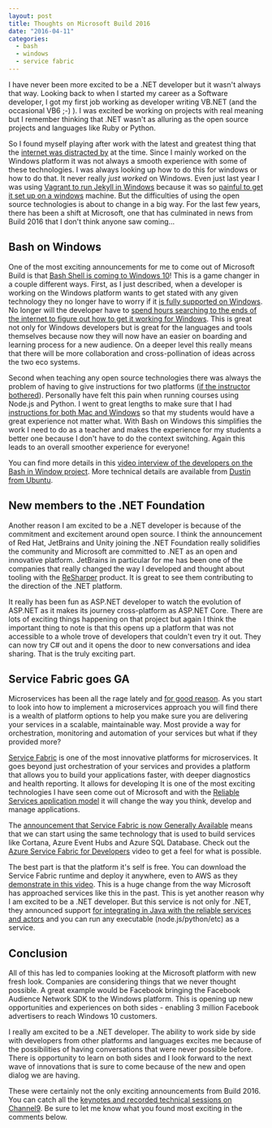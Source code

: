 ```yaml
---
layout: post
title: Thoughts on Microsoft Build 2016
date: "2016-04-11"
categories:
  - bash
  - windows
  - service fabric
---
```


I have never been more excited to be a .NET developer but it wasn't always that way. Looking back to when I started my career as a Software developer,  I got my first job working as developer writing VB.NET (and the occasional VB6 ;-) ).  I was excited be working on projects with real meaning but I remember thinking that .NET wasn't as alluring as the open source projects and languages like Ruby or Python.  

So I found myself playing after work with the latest and greatest thing that the [internet was distracted by](http://blog.codinghorror.com/the-magpie-developer/) at the time.  Since I mainly worked on the Windows platform it was not always a smooth experience with some of these technologies.  I was always looking up how to do this for windows or how to do that.  It never really *just worked* on Windows. Even just last year I was using [Vagrant to run Jekyll in Windows](/posts/running-jekyll-in-windows/) because it was so [painful to get it set up on a windows](http://jekyll-windows.juthilo.com/) machine.  But the difficulties of using the open source technologies is about to change in a big way.  For the last few years, there has been a shift at Microsoft, one that has culminated in news from Build 2016 that I don't think anyone saw coming...

## Bash on Windows
One of the most exciting announcements for me to come out of Microsoft Build is that [Bash Shell is coming to Windows 10](http://www.hanselman.com/blog/DevelopersCanRunBashShellAndUsermodeUbuntuLinuxBinariesOnWindows10.aspx)!  This is a game changer in a couple different ways. First, as I just described, when a developer is working on the Windows platform wants to get stated with any given technology they no longer have to worry if it [is fully supported on Windows](https://twitter.com/avdi/status/713773013347512320). No longer will the developer have to [spend hours searching to the ends of the internet to figure out how to get it working for Windows](https://github.com/railsinstaller/railsinstaller-windows/issues/70).  This is great not only for Windows developers but is great for the languages and tools themselves because now they will now have an easier on boarding and learning process for a new audience.   On a deeper level this really means that there will be more collaboration and cross-pollination of ideas across the two eco systems.       

Second when teaching any open source technologies there was always the problem of having to give instructions for two platforms ([if the instructor bothered](https://twitter.com/avdi/status/713706439727058944)).  Personally have felt this pain when running courses using Node.js and Python. I went to great lengths to make sure that I had [instructions for both Mac and Windows](https://github.com/jsturtevant/happy-image-tester-django) so that my students would have a great experience not matter what.  With Bash on Windows this simplifies the work I need to do as a teacher and makes the experience for my students a better one because I don't have to do the context switching.  Again this leads to an overall smoother experience for everyone!

You can find more details in this [video interview of the developers on the Bash in Window project](https://channel9.msdn.com/Events/Build/2016/C906).  More technical details are available from [Dustin from Ubuntu](http://blog.dustinkirkland.com/2016/03/ubuntu-on-windows.html).

## New members to the .NET Foundation
Another reason I am excited to be a .NET developer is because of the commitment and excitement around open source.  I think the announcement of Red Hat, JetBrains and Unity  joining the .NET Foundation really solidifies the community and Microsoft are committed to .NET as an open and innovative platform.  JetBrains in particular for me has been one of the companies that really changed the way I developed and thought about tooling with the [ReSharper](https://www.jetbrains.com/resharper/) product. It is great to see them contributing to the direction of the .NET platform.

It really has been fun as ASP.NET developer to watch the evolution of ASP.NET as it makes its journey cross-platform as ASP.NET Core.  There are lots of exciting things happening on that project but again I think the important thing to note is that this opens up a platform that was not accessible to a whole trove of developers that couldn't even try it out.  They can now try C# out and it opens the door to new conversations and idea sharing.  That is the truly exciting part.

## Service Fabric goes GA
Microservices has been all the rage lately and [for good reason](https://azure.microsoft.com/en-us/documentation/articles/service-fabric-overview-microservices/).  As you start to look into how to implement a microservices approach you will find there is a wealth of platform options to help you make sure you are delivering your services in a scalable, maintainable way.  Most provide a way for orchestration, monitoring and automation of your services but what if they provided more?

[Service Fabric](https://azure.microsoft.com/en-us/documentation/articles/service-fabric-overview/) is one of the most innovative platforms for microservices.  It goes beyond just orchestration of your services and provides a platform that allows you to build your applications faster, with deeper diagnostics and health reporting.  It allows for developing   It is one of the most exciting technologies I have seen come out of Microsoft and with the [Reliable Services application model](https://azure.microsoft.com/en-us/documentation/articles/service-fabric-reliable-services-introduction/) it will change the way you think, develop and manage applications. 

The [announcement that Service Fabric is now Generally Available](https://azure.microsoft.com/en-us/blog/azure-service-fabric-is-ga/) means that we can start using the same technology that is used to build services like Cortana, Azure Event Hubs and Azure SQL Database.  Check out the [Azure Service Fabric for Developers](https://channel9.msdn.com/events/Build/2016/B874) video to get a feel for what is possible.  

The best part is that the platform it's self is free.  You can download the Service Fabric runtime and deploy it anywhere, even to AWS as they [demonstrate in this video]((https://channel9.msdn.com/events/Build/2016/B874)).  This is a huge change from the way Microsoft has approached services like this in the past. This is yet another reason why I am excited to be a .NET developer.  But this service is not only for .NET, they announced support [for integrating in Java with the reliable services and actors](https://azure.microsoft.com/en-us/documentation/articles/service-fabric-linux-overview/) and you can run any executable (node.js/python/etc) as a service.

## Conclusion
All of this has led to companies looking at the Microsoft platform with new fresh look.  Companies are considering things that we never thought possible.  A great example would be Facebook bringing the Facebook Audience Network SDK to the Windows platform.  This is opening up new opportunities and experiences on both sides - enabling 3 million Facebook advertisers to reach Windows 10 customers.

I really am excited to be a .NET developer.  The ability to work side by side with developers from other platforms and languages excites me because of the possibilities of having conversations that were never possible before. There is opportunity to learn on both sides and I look forward to the next wave of innovations that is sure to come because of the new and open dialog we are having.

These were certainly not the only exciting announcements from Build 2016.  You can catch all the [keynotes and recorded technical sessions on Channel9](https://channel9.msdn.com/Events/Build/2016).  Be sure to let me know what you found most exciting in the comments below.
